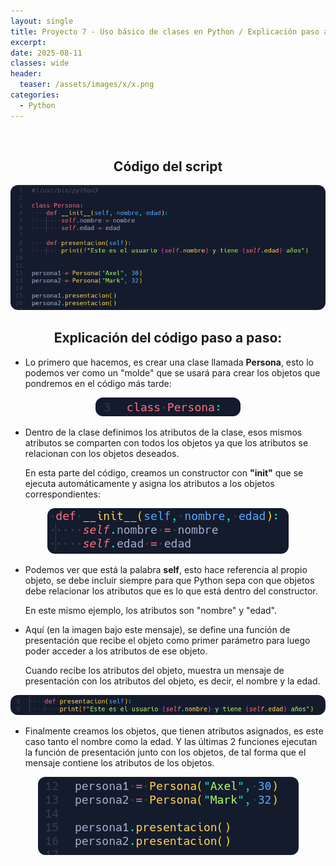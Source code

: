 ```yaml
---
layout: single
title: Proyecto 7 - Uso básico de clases en Python / Explicación paso a paso
excerpt: 
date: 2025-08-11
classes: wide
header:
  teaser: /assets/images/x/x.png
categories:
  - Python
---
```


<br>

<h2 align="center"><strong>Código del script</strong></h2>

<p align="center">
  <img src="/assets/images/python/46.png" style="border-radius: 12px;">
</p>


<h2 align="center"><strong>Explicación del código paso a paso:</strong></h2>

- Lo primero que hacemos, es crear una clase llamada **Persona**, esto lo podemos ver como un "molde" que se usará para crear los objetos que pondremos en el código más tarde:

<p align="center">
  <img src="/assets/images/python/47.png" style="border-radius: 12px;">
</p>

- Dentro de la clase definimos los atributos de la clase, esos mismos atributos se comparten con todos los objetos ya que los atributos se relacionan con los objetos deseados. 
 
    En esta parte del código, creamos un constructor con **"__init__"** que se ejecuta automáticamente y asigna los atributos a los objetos correspondientes:

<p align="center">
  <img src="/assets/images/python/48.png" style="border-radius: 12px;">
</p>

- Podemos ver que está la palabra **self**, esto hace referencia al propio objeto, se debe incluir siempre para que Python sepa con que objetos debe relacionar los atributos que es lo que está dentro del constructor. 

    En este mismo ejemplo, los atributos son "nombre" y "edad".

- Aquí (en la imagen bajo este mensaje), se define una función de presentación que recibe el objeto como primer parámetro para luego poder acceder a los atributos de ese objeto. 

  Cuando recibe los atributos del objeto, muestra un mensaje de presentación con los atributos del objeto, es decir, el nombre y la edad.

<p align="center">
  <img src="/assets/images/python/49.png" style="border-radius: 12px;">
</p>

- Finalmente creamos los objetos, que tienen atributos asignados, es este caso tanto el nombre como la edad. Y las últimas 2 funciones ejecutan la función de presentación junto con los objetos, de tal forma que el mensaje contiene los atributos de los objetos. 

<p align="center">
  <img src="/assets/images/python/50.png" style="border-radius: 12px;">
</p>